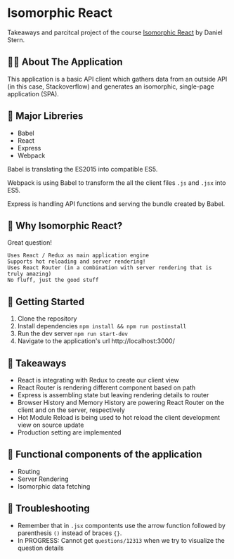 # Isomorphic React

Takeaways and parcitcal project of the course [Isomorphic React](https://app.pluralsight.com/library/courses/isomorphic-react/table-of-contents)
by Daniel Stern.

## 👨‍💻 About The Application

This application is a basic API client which gathers data from an outside API (in this case, Stackoverflow) and generates an isomorphic, single-page application (SPA).

## 🧰 Major Libreries

- Babel
- React
- Express
- Webpack

Babel is translating the ES2015 into compatible ES5.

Webpack is using Babel to transform the all the client files `.js` and `.jsx` into ES5.

Express is handling API functions and serving the bundle created by Babel.

## 🤔 Why Isomorphic React?

Great question!

    Uses React / Redux as main application engine
    Supports hot reloading and server rendering!
    Uses React Router (in a combination with server rendering that is truly amazing)
    No fluff, just the good stuff

## 👣 Getting Started

1. Clone the repository
2. Install dependencies `npm install && npm run postinstall`
3. Run the dev server `npm run start-dev`
4. Navigate to the application's url http://localhost:3000/

## 🥡 Takeaways
- React is integrating with Redux to create our client view
- React Router is rendering different component based on path
- Express is assembling state but leaving rendering details to router
- Browser History and Memory History are powering React Router on the client and on the server, respectively
- Hot Module Reload is being used to hot reload the client development view on source update
- Production setting are implemented
## 📓 Functional components of the application
- Routing
- Server Rendering
- Isomorphic data fetching

## 💬 Troubleshooting

- Remember that in `.jsx` compontents use the arrow function followed by parenthesis `()` instead of braces `{}`.
- In PROGRESS: Cannot get `questions/12313` when we try to visualize the question details